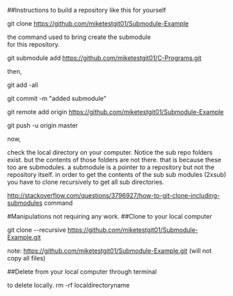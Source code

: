 ##Instructions to build a repository like this for yourself

git clone https://github.com/miketestgit01/Submodule-Example

the command used to bring create the submodule     
for this repository.

git submodule add https://github.com/miketestgit01/C-Programs.git




then,


git add -all 


git commit -m "added submodule"

git remote add origin https://github.com/miketestgit01/Submodule-Example

git push -u origin master

now,

check the local directory on your computer.
Notice the sub repo folders exist. but the contents of those folders are not there. that is because these too are submodules. a submodule is a pointer to a repository but not the repository itself. in order to get the contents of the sub sub modules (2xsub) you have to clone recursively to get all sub directories.

http://stackoverflow.com/questions/3796927/how-to-git-clone-including-submodules
command 

#Manipulations not requiring any work.
##Clone to your local computer

git clone --recursive https://github.com/miketestgit01/Submodule-Example.git

note: https://github.com/miketestgit01/Submodule-Example.git
(will not copy all files)

##Delete from your local computer through terminal

to delete locally.
rm -rf localdirectoryname
